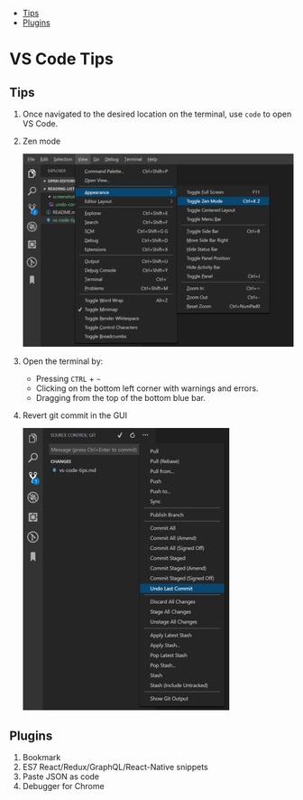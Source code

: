 <!-- TOC depthFrom:2 -->

- [Tips](#tips)
- [Plugins](#plugins)

<!-- /TOC -->

# VS Code Tips

## Tips

1. Once navigated to the desired location on the terminal, use `code` to open VS Code.
1. Zen mode

   ![zen-mode](screenshots/zen-mode.PNG)

1. Open the terminal by:
   - Pressing `CTRL` + `~`
   - Clicking on the bottom left corner with warnings and errors.
   - Dragging from the top of the bottom blue bar.
1. Revert git commit in the GUI

   ![undo](screenshots/undo-commit.PNG)

## Plugins

1. Bookmark
1. ES7 React/Redux/GraphQL/React-Native snippets
1. Paste JSON as code
1. Debugger for Chrome
